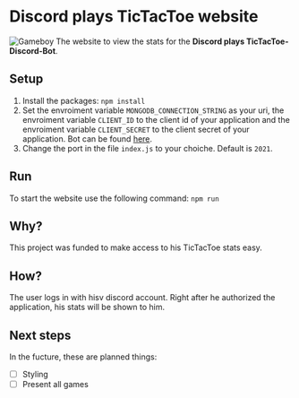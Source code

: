 # Discord plays TicTacToe website
![Gameboy](https://pixabay.com/get/g3e346a72b5392860b88076fa13cd986a74679eaa6aa63902f672d0045efb166814bd4c3c436e674c78f3c03f71de3825_640.png)
The website to view the stats for the **Discord plays TicTacToe-Discord-Bot**.
## Setup
1. Install the packages: `npm install`
2. Set the envroiment variable `MONGODB_CONNECTION_STRING` as your uri, the envroiment variable `CLIENT_ID` to the client id of your application and the envroiment variable `CLIENT_SECRET` to the client secret of your application. Bot can be found [here](https://discord.com/developers/applications/).
3. Change the port in the file `index.js` to your choiche. Default is `2021`.
## Run
To start the website use the following command: `npm run`
## Why?
This project was funded to make access to his TicTacToe stats easy. 
## How?
The user logs in with hisv discord account. Right after he authorized the application, his stats will be shown to him.
## Next steps
In the fucture, these are planned things:
- [ ] Styling
- [ ] Present all games